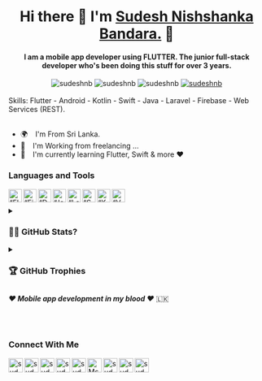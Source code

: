 <h1 align="center"> Hi there 👋 I'm <a href="https://sudeshnb.xyz"> Sudesh Nishshanka Bandara.</a> 💪</h1>
<h4 align="center"> I am a mobile app developer using FLUTTER. The junior full-stack developer who's been doing this stuff for over 3 years.</h4>


<div align="center" class="row">
    <img src="https://img.shields.io/github/followers/sudeshnb?label=Github%20followers&style=for-the-badge" alt="sudeshnb" />
    <img src="https://img.shields.io/github/stars/sudeshnb?label=Github%20stars&style=for-the-badge" alt="sudeshnb" />
    <img  src="https://komarev.com/ghpvc/?username=sudeshnb&label=Profile Views&color=blue&style=for-the-badge" alt="sudeshnb" />
    <a href="https://www.linkedin.com/in/sudeshnb/">
    <img src="https://img.shields.io/badge/-CONNECT-blue?style=for-the-badge&logo=Linkedin&link=https://www.linkedin.com/in/sudeshnb/" alt="sudeshnb" /> </a>
</div>

<br>
<div class="row">
 Skills: Flutter - Android - Kotlin - Swift - Java - Laravel - Firebase - Web Services (REST).
</div>
<br>

- 🌍 &ensp; I'm From Sri Lanka.
- 🧑 &ensp; I'm Working from freelancing ... 
- 🌱 &ensp; I'm currently learning Flutter, Swift & more ❤️

### Languages and Tools

[<img align="left" alt=“Flutter” width="26px" src="https://www.vectorlogo.zone/logos/flutterio/flutterio-icon.svg" />][flutter]
[<img align="left" alt=“Firebase” width="26px" src="https://www.vectorlogo.zone/logos/firebase/firebase-icon.svg" />][firebase]
[<img align="left" alt=“Dart” width="26px" src="https://www.vectorlogo.zone/logos/dartlang/dartlang-icon.svg" />][dart]
[<img align="left" alt=“Java” width="26px" src="https://www.vectorlogo.zone/logos/java/java-icon.svg" />][java]
[<img align="left" alt=“Laravel” width="26px" src="https://www.vectorlogo.zone/logos/laravel/laravel-icon.svg" />][java]
[<img align="left" alt=“Swift” width="26px" src="https://www.vectorlogo.zone/logos/swift/swift-icon.svg" />][swift]
[<img align="left" alt=“Kotlin” width="26px" src="https://www.vectorlogo.zone/logos/kotlinlang/kotlinlang-icon.svg" />][kotlin]
[<img align="left" alt=“VSCode” width="26px" src="https://www.vectorlogo.zone/logos/visualstudio_code/visualstudio_code-icon.svg" />][vscode]

<br />
<br />


<details><summary><strong><h3>🤷‍♂️ GitHub Stats?</h3></strong></summary>

<table cellspacing="0" cellpadding="0" style="border:none;">
  <tr>
    <td>
      <img align="center" src="https://github-readme-stats.vercel.app/api?username=sudeshnb&show_icons=true&locale=en" alt="sudeshnb" />
    </td>
    <td>
      <img align="center" src="https://github-readme-streak-stats.herokuapp.com/?user=sudeshnb&" alt="sudeshnb" />
    </td>
   </tr>
 <tr>
    <td>
      <a href="https://github.com/sudeshnb">
  <img align="center" src="https://github-readme-stats.vercel.app/api/top-langs/?username=sudeshnb&theme=light&hide_langs_below=1" />
</a>
    </td>
    
   </tr>
</table>
<!-- <table cellspacing="0" cellpadding="0" style="border:none;">
  <tr>
    <td>
      <img align="center" src="https://activity-graph.herokuapp.com/graph?username=sudeshnb" alt="Talha's github stats"/>    
    </td> 
   </tr>
</table> -->


<br />
<br />

</details>
<details><summary><strong><h3>🏆 GitHub Trophies</h3></strong></summary>
 
![](https://github-profile-trophy.vercel.app/?username=sudeshnb&theme=darkhub&no-frame=false&no-bg=true&margin-w=4)

</details>

***❤ Mobile app development in my blood ❤*** 🇱🇰

<br />
<br />

### Connect With Me

 
[<img align="left" alt="sudeshnb | Website" width="28px" src="https://firebasestorage.googleapis.com/v0/b/web-johannesmilke.appspot.com/o/other%2Fsocial%2Fwebsite.png?alt=media" />][website]
[<img align="left" alt="sudeshnb | Gmail" width="28px" src="https://www.vectorlogo.zone/logos/gmail/gmail-tile.svg" />][mail]
[<img align="left" alt="sudeshnb | YouTube" width="28px" src="https://www.vectorlogo.zone/logos/youtube/youtube-tile.svg" />][youtube]
[<img align="left" alt="sudeshnb | Twitter" width="28px" src="https://www.vectorlogo.zone/logos/twitter/twitter-tile.svg" />][twitter]
[<img align="left" alt="sudeshnb | LinkedIn" width="28px" src="https://www.vectorlogo.zone/logos/linkedin/linkedin-tile.svg" />][linkedin]
[<img align="left" alt="Msudeshnb | Instagram" width="28px" src="https://www.vectorlogo.zone/logos/instagram/instagram-tile.svg" />][instagram]
[<img align="left" alt="sudeshnb | Facebook" width="28px" src="https://www.vectorlogo.zone/logos/facebook/facebook-tile.svg" />][facebook]
[<img align="left" alt="sudeshnb | Medium" width="28px" src="https://www.vectorlogo.zone/logos/medium/medium-tile.svg" />][medium]
[<img align="left" alt="sudeshnb | Gmail" width="28px" src="https://www.vectorlogo.zone/logos/whatsapp/whatsapp-tile.svg" />][whatsapp]

<br />
<br />

[website]: https://sudeshnb.xyz
[whatsapp]: https://wa.me/94741325674
[mail]: https://mail.google.com/mail/u/0/#inbox?compose=CllgCJvkXFgPlnbqWvNTVVtpCgpgmNpntTSctVHgdqlngkMnbsSVRSRdMRzPQJvZgTNcmLRTdfg
[twitter]: https://twitter.com/sudesh78
[youtube]: https://www.youtube.com/channel/UCXooUY2oL_eqGhTaZn-ExSg
[linkedin]: https://linkedin.com/in/sudeshnb
[github]: https://github.com/sudeshnb
[instagram]: https://www.instagram.com/sudesh_nish
[facebook]: https://www.facebook.com/sudeshnb
[medium]: https://medium.com/@sudeshnb
[flutter]: https://flutter.dev
[dart]: https://dart.dev
[vscode]: https://code.visualstudio.com
[firebase]: https://firebase.google.com
[java]: https://www.java.com/en
[swift]: https://developer.apple.com/swift
[kotlin]: https://kotlinlang.org
